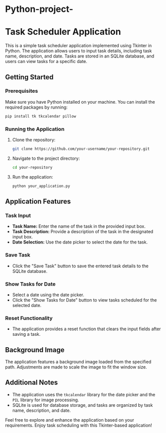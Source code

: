 # Python-project-
# Task Scheduler Application

This is a simple task scheduler application implemented using Tkinter in Python. The application allows users to input task details, including task name, description, and date. Tasks are stored in an SQLite database, and users can view tasks for a specific date.

## Getting Started

### Prerequisites

Make sure you have Python installed on your machine. You can install the required packages by running:

```bash
pip install tk tkcalendar pillow
```

### Running the Application

1. Clone the repository:

   ```bash
   git clone https://github.com/your-username/your-repository.git
   ```

2. Navigate to the project directory:

   ```bash
   cd your-repository
   ```

3. Run the application:

   ```bash
   python your_application.py
   ```

## Application Features

### Task Input

- **Task Name:** Enter the name of the task in the provided input box.
- **Task Description:** Provide a description of the task in the designated input box.
- **Date Selection:** Use the date picker to select the date for the task.

### Save Task

- Click the "Save Task" button to save the entered task details to the SQLite database.

### Show Tasks for Date

- Select a date using the date picker.
- Click the "Show Tasks for Date" button to view tasks scheduled for the selected date.

### Reset Functionality

- The application provides a reset function that clears the input fields after saving a task.

## Background Image

The application features a background image loaded from the specified path. Adjustments are made to scale the image to fit the window size.

## Additional Notes

- The application uses the `tkcalendar` library for the date picker and the `PIL` library for image processing.
- SQLite is used for database storage, and tasks are organized by task name, description, and date.

Feel free to explore and enhance the application based on your requirements. Enjoy task scheduling with this Tkinter-based application!
